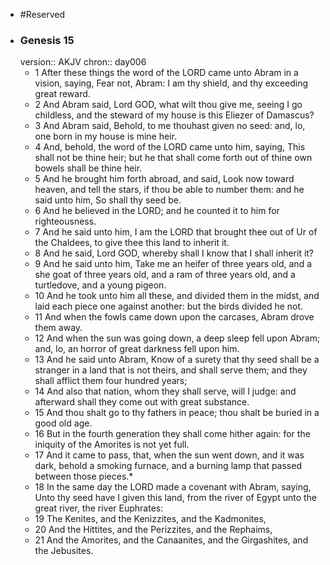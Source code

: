 - #Reserved
- ### Genesis 15
  version:: AKJV
  chron:: day006
	- 1 After these things the word of the LORD came unto Abram in a vision, saying, Fear
	  not, Abram: I am thy shield, and thy exceeding great reward.
	- 2 And Abram said, Lord GOD, what wilt thou give me, seeing I go childless, and the
	  steward of my house is this Eliezer of Damascus?
	- 3 And Abram said, Behold, to me thouhast given no seed: and, lo, one born in my house is mine heir.
	- 4 And, behold, the word
	  of the LORD came unto him, saying, This shall not be thine heir; but he that shall come
	  forth out of thine own bowels shall be thine heir.
	- 5 And he brought him forth abroad, and
	  said, Look now toward heaven, and tell the stars, if thou be able to number them: and
	  he said unto him, So shall thy seed be.
	- 6 And he believed in the LORD; and he counted it
	  to him for righteousness.
	- 7 And he said unto him, I am the LORD that brought thee out of Ur of the Chaldees,
	  to give thee this land to inherit it.
	- 8 And he said, Lord GOD, whereby shall I know that
	  I shall inherit it?
	- 9 And he said unto him, Take me an heifer of three years old, and a
	  she goat of three years old, and a ram of three years old, and a turtledove, and a young
	  pigeon.
	- 10 And he took unto him all these, and divided them in the midst, and laid each
	  piece one against another: but the birds divided he not.
	- 11 And when the fowls came
	  down upon the carcases, Abram drove them away.
	- 12 And when the sun was going down, a deep sleep fell upon Abram; and, lo, an horror
	  of great darkness fell upon him.
	- 13 And he said unto Abram, Know of a surety that thy
	  seed shall be a stranger in a land that is not theirs, and shall serve them; and they shall
	  afflict them four hundred years;
	- 14 And also that nation, whom they shall serve, will
	  I judge: and afterward shall they come out with great substance.
	- 15 And thou shalt
	  go to thy fathers in peace; thou shalt be buried in a good old age.
	- 16 But in the fourth
	  generation they shall come hither again: for the iniquity of the Amorites is not yet full.
	- 17 And it came to pass, that, when the sun went down, and it was dark, behold a
	  smoking furnace, and a burning lamp that passed between those pieces.*
	- 18 In the same
	  day the LORD made a covenant with Abram, saying, Unto thy seed have I given this
	  land, from the river of Egypt unto the great river, the river Euphrates:
	- 19 The Kenites,
	  and the Kenizzites, and the Kadmonites,
	- 20 And the Hittites, and the Perizzites, and
	  the Rephaims,
	- 21 And the Amorites, and the Canaanites, and the Girgashites, and the
	  Jebusites.